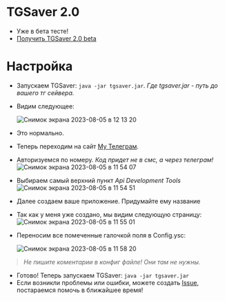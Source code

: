 # TGSaver 2.0
* Уже в бета тесте!
* [Получить TGSaver 2.0 beta](https://github.com/imyoric/TGSaverEx/releases)
# Настройка
* Запускаем TGSaver: `java -jar tgsaver.jar`. _Где tgsaver.jar - путь до вашего тг сейвера._
* Видим следующее:

    ![Снимок экрана 2023-08-05 в 12 13 20](https://github.com/imyoric/TGSaverEx/assets/63288807/5d04971c-eb83-4ea3-912f-abd44489dfce)
* Это нормально.
* Теперь переходим на сайт [My Телеграм](https://my.telegram.org/auth).
* Авторизуемся по номеру. _Код придет не в смс, а через телеграм!_
![Снимок экрана 2023-08-05 в 11 54 07](https://github.com/imyoric/TGSaverEx/assets/63288807/84186a17-f99a-4325-bc7d-d65fd3a0fba0)
* Выбираем самый верхний пункт _Api Development Tools_
![Снимок экрана 2023-08-05 в 11 54 51](https://github.com/imyoric/TGSaverEx/assets/63288807/da3c2e18-5246-4e65-a866-d2f0fbfb29c9)
* Далее создаем ваше приложение. Придумайте ему название
* Так как у меня уже создано, мы видим следующую страницу:
![Снимок экрана 2023-08-05 в 11 55 01](https://github.com/imyoric/TGSaverEx/assets/63288807/095d8974-7f9f-499a-a9de-5ff291da907a)
* Переносим все помеченные галочкой поля в Config.ysc:

    ![Снимок экрана 2023-08-05 в 11 58 20](https://github.com/imyoric/TGSaverEx/assets/63288807/a896dd37-96d7-4237-9a55-904d5637c506)
> _Не пишите коментарии в конфиг файле! Они там не нужны._
* Готово! Теперь запускаем TGSaver: `java -jar tgsaver.jar`
* Если возникли проблемы или ошибки, можете создать [Issue](https://github.com/imyoric/TGSaverEx/issues/new), постараемся помочь в ближайшее время!
